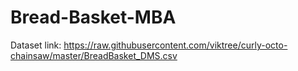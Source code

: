 # Bread-Basket-MBA
Dataset link: https://raw.githubusercontent.com/viktree/curly-octo-chainsaw/master/BreadBasket_DMS.csv

